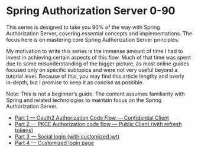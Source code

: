 # Spring Authorization Server 0-90

This series is designed to take you 90% of the way with Spring Authorization Server,
covering essential concepts and implementations. The focus here is on mastering core
Spring Authorization Server principles.

My motivation to write this series is the immense amount of time I had to invest
in achieving certain aspects of this flow. Much of that time was spent due to some
misunderstanding of the bigger picture, as most online guides focused only on specific
subtopics and were not very useful beyond a tutorial level.
Because of this, you may find this article lengthy and overly in-depth, but I promise
to keep it as concise as possible.

Note: This is not a beginner’s guide. The content assumes familiarity with Spring
and related technologies to maintain focus on the Spring Authorization Server.

- [Part 1 — Oauth2 Authorization Code Flow — Confidential Client](https://medium.com/@afeefrazickamir/spring-authorization-server-0-90-03d996d5c5a7)
- [Part 2 — PKCE Authorization code flow — Public Client (with refresh tokens)](https://medium.com/@afeefrazickamir/spring-authorization-server-public-client-pkce-authorization-code-flow-with-refresh-tokens-ac2763080898)
- [Part 3 — Social login (with customized jwt)](https://medium.com/@afeefrazickamir/spring-authorization-server-social-login-with-customized-jwt-4e7c65e35194)
- [Part 4 — Customized login page](https://medium.com/@afeefrazickamir/spring-authorization-server-customized-login-page-589df124d26f)
